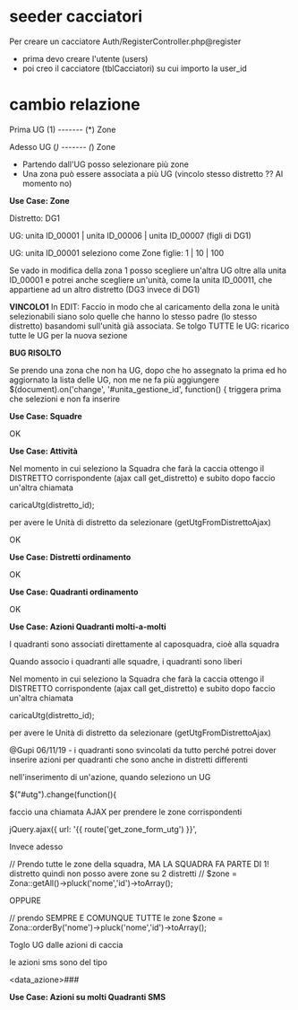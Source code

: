 # seeder cacciatori

Per creare un cacciatore Auth/RegisterController.php@register

- prima devo creare l'utente (users)
- poi creo il cacciatore (tblCacciatori) su cui importo la user_id



# cambio relazione

Prima UG (1) ------- (*) Zone 

Adesso UG (*) ------- (*) Zone


- Partendo dall'UG posso selezionare più zone
- Una zona può essere associata a più UG (vincolo stesso distretto ?? Al momento no) 



**Use Case: Zone**

Distretto: DG1

UG: unita ID_00001 | unita ID_00006 | unita ID_00007 (figli di DG1)


UG: unita ID_00001 
seleziono come Zone figlie: 1 | 10 | 100


Se vado in modifica della zona 1 posso scegliere un'altra UG oltre alla unita ID_00001 e potrei anche scegliere un'unità, come la unita ID_00011, che appartiene ad un altro distretto (DG3 invece di DG1)


__VINCOLO1__ In EDIT: 
Faccio in modo che al caricamento della zona le unità selezionabili siano solo quelle che hanno lo stesso padre (lo stesso distretto) basandomi sull'unità già associata.
Se tolgo TUTTE le UG: ricarico tutte le UG per la nuova sezione


**BUG RISOLTO**

Se prendo una zona che non ha UG, dopo che ho assegnato la prima ed ho aggiornato la lista delle UG, non me ne fa più aggiungere
 $(document).on('change', '#unita_gestione_id', function() { 
   triggera prima che selezioni e non fa inserire




**Use Case: Squadre**

OK


**Use Case: Attività**

Nel momento in cui seleziono la Squadra che farà la caccia ottengo il DISTRETTO corrispondente (ajax call get_distretto)
e subito dopo faccio un'altra chiamata 

caricaUtg(distretto_id);

per avere le Unità di distretto da selezionare (getUtgFromDistrettoAjax)


OK


**Use Case: Distretti ordinamento**

OK



**Use Case: Quadranti ordinamento**

OK


**Use Case: Azioni Quadranti molti-a-molti**


I quadranti sono associati direttamente al caposquadra, cioè alla squadra

Quando associo i quadranti alle squadre, i quadranti sono liberi


Nel momento in cui seleziono la Squadra che farà la caccia ottengo il DISTRETTO corrispondente (ajax call get_distretto)
e subito dopo faccio un'altra chiamata 

caricaUtg(distretto_id);

per avere le Unità di distretto da selezionare (getUtgFromDistrettoAjax)

@Gupi 06/11/19 - i quadranti sono svincolati da tutto perché potrei dover inserire azioni per quadranti che sono anche in distretti differenti

nell'inserimento di un'azione, quando seleziono un UG

 $("#utg").change(function(){

faccio una chiamata AJAX per prendere le zone corrispondenti

jQuery.ajax({
    url: '{{ route('get_zone_form_utg') }}',

Invece adesso 

// Prendo tutte le zone della squadra, MA LA SQUADRA FA PARTE DI 1! distretto quindi non posso avere zone su 2 distretti
// $zone = Zona::getAll()->pluck('nome','id')->toArray();

OPPURE 

// prendo SEMPRE E COMUNQUE TUTTE le zone 
$zone = Zona::orderBy('nome')->pluck('nome','id')->toArray();










Toglo UG dalle azioni di caccia


le azioni sms sono del tipo

<data_azione>#<dalle>#<alle>#<ID Quadrante/>



**Use Case: Azioni su molti Quadranti SMS**


